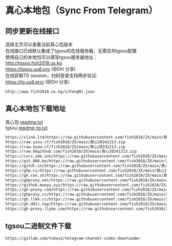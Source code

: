 # 真心本地包（Sync From Telegram）

## 同步更新在线接口
选择主页可以查看当前真心包版本  
在线接口已经默认集成了tgsou的在线服务器，无需任何tgsou配置  
使用自己的本地包可以填写tgsou服务器地址：  
http://tgsou.fish2018.us.kg  
https://tgsou.uu8.pro  (@DH 分享)  
在线获取TG session，扫码登录支持两步验证:  
https://tg.uu8.pro/ (@DH 分享)  

```
http://www.fish2018.us.kg/z/FongMi.json
```

## 真心本地包下载地址
真心包 [readme.txt](http://www.fish2018.us.kg/z/readme.txt)    
tgsou [readme-tg.txt](http://www.fish2018.us.kg/z/readme-tg.txt)  

```bash
https://slink.ltd/https://raw.githubusercontent.com/fish2018/ZX/main/真心20241213.zip
https://raw.yzuu.cf/fish2018/ZX/main/真心20241213.zip
https://raw.nuaa.cf/fish2018/ZX/main/真心20241213.zip
https://raw.kkgithub.com/fish2018/ZX/main/真心20241213.zip
https://cors.zme.ink/https://raw.githubusercontent.com/fish2018/ZX/main/真心20241213.zip
https://git.886.be/https://raw.githubusercontent.com/fish2018/ZX/main/真心20241213.zip
https://gitdl.cn/https://raw.githubusercontent.com/fish2018/ZX/main/真心20241213.zip
https://ghp.ci/https://raw.githubusercontent.com/fish2018/ZX/main/真心20241213.zip
https://gh.con.sh/https://raw.githubusercontent.com/fish2018/ZX/main/真心20241213.zip
https://ghproxy.net/https://raw.githubusercontent.com/fish2018/ZX/main/真心20241213.zip
https://github.moeyy.xyz/https://raw.githubusercontent.com/fish2018/ZX/main/真心20241213.zip
https://gh-proxy.com/https://raw.githubusercontent.com/fish2018/ZX/main/真心20241213.zip
https://ghproxy.cc/https://raw.githubusercontent.com/fish2018/ZX/main/真心20241213.zip
https://gh.llkk.cc/https://raw.githubusercontent.com/fish2018/ZX/main/真心20241213.zip
https://gh.ddlc.top/https://raw.githubusercontent.com/fish2018/ZX/main/真心20241213.zip
https://gh-proxy.llyke.com/https://raw.githubusercontent.com/fish2018/ZX/main/真心20241213.zip
```

## tgsou二进制文件下载
```
https://gitlab.com/tvbox2/telegram-channel-video-downloader
```

